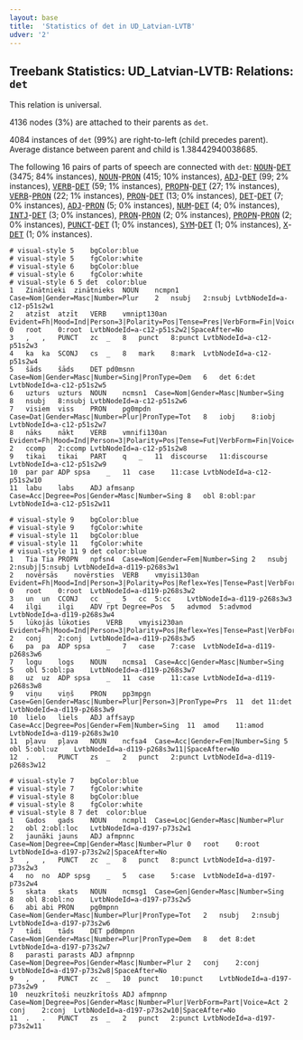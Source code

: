 ```yaml
---
layout: base
title:  'Statistics of det in UD_Latvian-LVTB'
udver: '2'
---
```


## Treebank Statistics: UD_Latvian-LVTB: Relations: `det`

This relation is universal.

4136 nodes (3%) are attached to their parents as `det`.

4084 instances of `det` (99%) are right-to-left (child precedes parent).
Average distance between parent and child is 1.38442940038685.

The following 16 pairs of parts of speech are connected with `det`: <tt><a href="lv_lvtb-pos-NOUN.html">NOUN</a></tt>-<tt><a href="lv_lvtb-pos-DET.html">DET</a></tt> (3475; 84% instances), <tt><a href="lv_lvtb-pos-NOUN.html">NOUN</a></tt>-<tt><a href="lv_lvtb-pos-PRON.html">PRON</a></tt> (415; 10% instances), <tt><a href="lv_lvtb-pos-ADJ.html">ADJ</a></tt>-<tt><a href="lv_lvtb-pos-DET.html">DET</a></tt> (99; 2% instances), <tt><a href="lv_lvtb-pos-VERB.html">VERB</a></tt>-<tt><a href="lv_lvtb-pos-DET.html">DET</a></tt> (59; 1% instances), <tt><a href="lv_lvtb-pos-PROPN.html">PROPN</a></tt>-<tt><a href="lv_lvtb-pos-DET.html">DET</a></tt> (27; 1% instances), <tt><a href="lv_lvtb-pos-VERB.html">VERB</a></tt>-<tt><a href="lv_lvtb-pos-PRON.html">PRON</a></tt> (22; 1% instances), <tt><a href="lv_lvtb-pos-PRON.html">PRON</a></tt>-<tt><a href="lv_lvtb-pos-DET.html">DET</a></tt> (13; 0% instances), <tt><a href="lv_lvtb-pos-DET.html">DET</a></tt>-<tt><a href="lv_lvtb-pos-DET.html">DET</a></tt> (7; 0% instances), <tt><a href="lv_lvtb-pos-ADJ.html">ADJ</a></tt>-<tt><a href="lv_lvtb-pos-PRON.html">PRON</a></tt> (5; 0% instances), <tt><a href="lv_lvtb-pos-NUM.html">NUM</a></tt>-<tt><a href="lv_lvtb-pos-DET.html">DET</a></tt> (4; 0% instances), <tt><a href="lv_lvtb-pos-INTJ.html">INTJ</a></tt>-<tt><a href="lv_lvtb-pos-DET.html">DET</a></tt> (3; 0% instances), <tt><a href="lv_lvtb-pos-PRON.html">PRON</a></tt>-<tt><a href="lv_lvtb-pos-PRON.html">PRON</a></tt> (2; 0% instances), <tt><a href="lv_lvtb-pos-PROPN.html">PROPN</a></tt>-<tt><a href="lv_lvtb-pos-PRON.html">PRON</a></tt> (2; 0% instances), <tt><a href="lv_lvtb-pos-PUNCT.html">PUNCT</a></tt>-<tt><a href="lv_lvtb-pos-DET.html">DET</a></tt> (1; 0% instances), <tt><a href="lv_lvtb-pos-SYM.html">SYM</a></tt>-<tt><a href="lv_lvtb-pos-DET.html">DET</a></tt> (1; 0% instances), <tt><a href="lv_lvtb-pos-X.html">X</a></tt>-<tt><a href="lv_lvtb-pos-DET.html">DET</a></tt> (1; 0% instances).


~~~ conllu
# visual-style 5	bgColor:blue
# visual-style 5	fgColor:white
# visual-style 6	bgColor:blue
# visual-style 6	fgColor:white
# visual-style 6 5 det	color:blue
1	Zinātnieki	zinātnieks	NOUN	ncmpn1	Case=Nom|Gender=Masc|Number=Plur	2	nsubj	2:nsubj	LvtbNodeId=a-c12-p51s2w1
2	atzīst	atzīt	VERB	vmnipt130an	Evident=Fh|Mood=Ind|Person=3|Polarity=Pos|Tense=Pres|VerbForm=Fin|Voice=Act	0	root	0:root	LvtbNodeId=a-c12-p51s2w2|SpaceAfter=No
3	,	,	PUNCT	zc	_	8	punct	8:punct	LvtbNodeId=a-c12-p51s2w3
4	ka	ka	SCONJ	cs	_	8	mark	8:mark	LvtbNodeId=a-c12-p51s2w4
5	šāds	šāds	DET	pd0msnn	Case=Nom|Gender=Masc|Number=Sing|PronType=Dem	6	det	6:det	LvtbNodeId=a-c12-p51s2w5
6	uzturs	uzturs	NOUN	ncmsn1	Case=Nom|Gender=Masc|Number=Sing	8	nsubj	8:nsubj	LvtbNodeId=a-c12-p51s2w6
7	visiem	viss	PRON	pg0mpdn	Case=Dat|Gender=Masc|Number=Plur|PronType=Tot	8	iobj	8:iobj	LvtbNodeId=a-c12-p51s2w7
8	nāks	nākt	VERB	vmnifi130an	Evident=Fh|Mood=Ind|Person=3|Polarity=Pos|Tense=Fut|VerbForm=Fin|Voice=Act	2	ccomp	2:ccomp	LvtbNodeId=a-c12-p51s2w8
9	tikai	tikai	PART	q	_	11	discourse	11:discourse	LvtbNodeId=a-c12-p51s2w9
10	par	par	ADP	spsa	_	11	case	11:case	LvtbNodeId=a-c12-p51s2w10
11	labu	labs	ADJ	afmsanp	Case=Acc|Degree=Pos|Gender=Masc|Number=Sing	8	obl	8:obl:par	LvtbNodeId=a-c12-p51s2w11

~~~


~~~ conllu
# visual-style 9	bgColor:blue
# visual-style 9	fgColor:white
# visual-style 11	bgColor:blue
# visual-style 11	fgColor:white
# visual-style 11 9 det	color:blue
1	Tia	Tia	PROPN	npfsn4	Case=Nom|Gender=Fem|Number=Sing	2	nsubj	2:nsubj|5:nsubj	LvtbNodeId=a-d119-p268s3w1
2	novērsās	novērsties	VERB	vmyisi130an	Evident=Fh|Mood=Ind|Person=3|Polarity=Pos|Reflex=Yes|Tense=Past|VerbForm=Fin|Voice=Act	0	root	0:root	LvtbNodeId=a-d119-p268s3w2
3	un	un	CCONJ	cc	_	5	cc	5:cc	LvtbNodeId=a-d119-p268s3w3
4	ilgi	ilgi	ADV	rpt	Degree=Pos	5	advmod	5:advmod	LvtbNodeId=a-d119-p268s3w4
5	lūkojās	lūkoties	VERB	vmyisi230an	Evident=Fh|Mood=Ind|Person=3|Polarity=Pos|Reflex=Yes|Tense=Past|VerbForm=Fin|Voice=Act	2	conj	2:conj	LvtbNodeId=a-d119-p268s3w5
6	pa	pa	ADP	spsa	_	7	case	7:case	LvtbNodeId=a-d119-p268s3w6
7	logu	logs	NOUN	ncmsa1	Case=Acc|Gender=Masc|Number=Sing	5	obl	5:obl:pa	LvtbNodeId=a-d119-p268s3w7
8	uz	uz	ADP	spsa	_	11	case	11:case	LvtbNodeId=a-d119-p268s3w8
9	viņu	viņš	PRON	pp3mpgn	Case=Gen|Gender=Masc|Number=Plur|Person=3|PronType=Prs	11	det	11:det	LvtbNodeId=a-d119-p268s3w9
10	lielo	liels	ADJ	affsayp	Case=Acc|Degree=Pos|Gender=Fem|Number=Sing	11	amod	11:amod	LvtbNodeId=a-d119-p268s3w10
11	pļavu	pļava	NOUN	ncfsa4	Case=Acc|Gender=Fem|Number=Sing	5	obl	5:obl:uz	LvtbNodeId=a-d119-p268s3w11|SpaceAfter=No
12	.	.	PUNCT	zs	_	2	punct	2:punct	LvtbNodeId=a-d119-p268s3w12

~~~


~~~ conllu
# visual-style 7	bgColor:blue
# visual-style 7	fgColor:white
# visual-style 8	bgColor:blue
# visual-style 8	fgColor:white
# visual-style 8 7 det	color:blue
1	Gados	gads	NOUN	ncmpl1	Case=Loc|Gender=Masc|Number=Plur	2	obl	2:obl:loc	LvtbNodeId=a-d197-p73s2w1
2	jaunāki	jauns	ADJ	afmpnnc	Case=Nom|Degree=Cmp|Gender=Masc|Number=Plur	0	root	0:root	LvtbNodeId=a-d197-p73s2w2|SpaceAfter=No
3	,	,	PUNCT	zc	_	8	punct	8:punct	LvtbNodeId=a-d197-p73s2w3
4	no	no	ADP	spsg	_	5	case	5:case	LvtbNodeId=a-d197-p73s2w4
5	skata	skats	NOUN	ncmsg1	Case=Gen|Gender=Masc|Number=Sing	8	obl	8:obl:no	LvtbNodeId=a-d197-p73s2w5
6	abi	abi	PRON	pg0mpnn	Case=Nom|Gender=Masc|Number=Plur|PronType=Tot	2	nsubj	2:nsubj	LvtbNodeId=a-d197-p73s2w6
7	tādi	tāds	DET	pd0mpnn	Case=Nom|Gender=Masc|Number=Plur|PronType=Dem	8	det	8:det	LvtbNodeId=a-d197-p73s2w7
8	parasti	parasts	ADJ	afmpnnp	Case=Nom|Degree=Pos|Gender=Masc|Number=Plur	2	conj	2:conj	LvtbNodeId=a-d197-p73s2w8|SpaceAfter=No
9	,	,	PUNCT	zc	_	10	punct	10:punct	LvtbNodeId=a-d197-p73s2w9
10	neuzkrītoši	neuzkrītošs	ADJ	afmpnnp	Case=Nom|Degree=Pos|Gender=Masc|Number=Plur|VerbForm=Part|Voice=Act	2	conj	2:conj	LvtbNodeId=a-d197-p73s2w10|SpaceAfter=No
11	.	.	PUNCT	zs	_	2	punct	2:punct	LvtbNodeId=a-d197-p73s2w11

~~~


